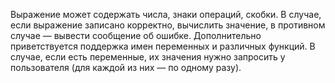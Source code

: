 Выражение может содержать числа, знаки операций, скобки.
В случае, если выражение записано корректно, вычислить значение, в противном случае — вывести сообщение об ошибке.
Дополнительно приветствуется поддержка имен переменных и различных функций. 
В случае, если есть переменные, их значения нужно запросить у пользователя (для каждой из них — по одному разу).
